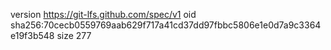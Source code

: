 version https://git-lfs.github.com/spec/v1
oid sha256:70cecb0559769aab629f717a41cd37dd97fbbc5806e1e0d7a9c3364e19f3b548
size 277
